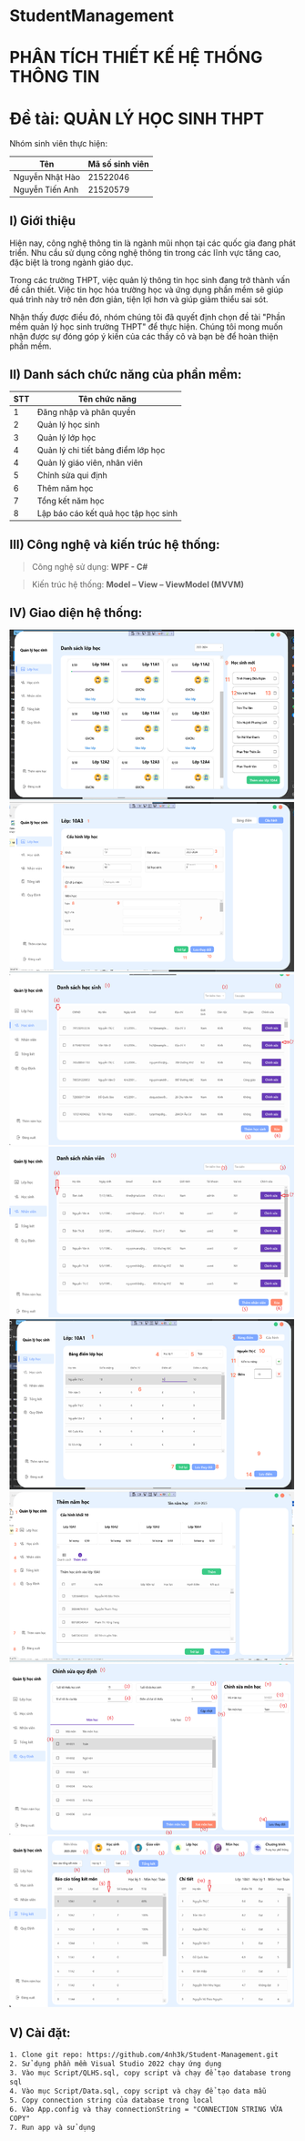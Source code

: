 # StudentManagement

# **PHÂN TÍCH THIẾT KẾ HỆ THỐNG THÔNG TIN**

# ****Đề tài: QUẢN LÝ HỌC SINH THPT****

Nhóm sinh viên thực hiện:

| Tên               | Mã số sinh viên |
| ----------------- | --------------- |
| Nguyễn Nhật Hào   | 21522046        |
| Nguyễn Tiến Anh   | 21520579        |

## I) Giới thiệu

Hiện nay, công nghệ thông tin là ngành mũi nhọn tại các quốc gia đang phát triển. Nhu cầu sử dụng công nghệ thông tin trong các lĩnh vực tăng cao, đặc biệt là trong ngành giáo dục.

Trong các trường THPT, việc quản lý thông tin học sinh đang trở thành vấn đề cần thiết. Việc tin học hóa trường học và ứng dụng phần mềm sẽ giúp quá trình này trở nên đơn giản, tiện lợi hơn và giúp giảm thiểu sai sót.

Nhận thấy được điều đó, nhóm chúng tôi đã quyết định chọn đề tài "Phần mềm quản lý học sinh trường THPT" để thực hiện. Chúng tôi mong muốn nhận được sự đóng góp ý kiến của các thầy cô và bạn bè để hoàn thiện phần mềm.

## II) Danh sách chức năng của phần mềm:

| STT | Tên chức năng                        |
| --- | ------------------------------------ |
| 1   | Đăng nhập và phân quyền              |
| 2   | Quản lý học sinh                     |
| 3   | Quản lý lớp học                      |
| 4   | Quản lý chi tiết bảng điểm lớp học   |
| 4   | Quản lý giáo viên, nhân viên         |
| 5   | Chỉnh sửa qui định                   |
| 6   | Thêm năm học                         |
| 7   | Tổng kết năm học                     |
| 8   | Lập báo cáo kết quả học tập học sinh |

## III) Công nghệ và kiến trúc hệ thống:

> Công nghệ sử dụng: **WPF - C#**

> Kiến trúc hệ thống: **Model – View – ViewModel (MVVM)**

## IV) Giao diện hệ thống:
<img src="./StudentManagement/Resource/Images/Untitled%201.png" alt="Getting Started" width="500" height="300">
<img src="./StudentManagement/Resource/Images/Untitled%202.png" alt="Getting Started" width="500" height="300">
<img src="./StudentManagement/Resource/Images/Untitled%203.png" alt="Getting Started" width="500" height="300">
<img src="./StudentManagement/Resource/Images/Untitled%204.png" alt="Getting Started" width="500" height="300">
<img src="./StudentManagement/Resource/Images/Untitled%205.png" alt="Getting Started" width="500" height="300">
<img src="./StudentManagement/Resource/Images/Untitled%206.png" alt="Getting Started" width="500" height="300">
<img src="./StudentManagement/Resource/Images/Untitled%207.png" alt="Getting Started" width="500" height="300">
<img src="./StudentManagement/Resource/Images/Untitled%208.png" alt="Getting Started" width="500" height="300">

## V) Cài đặt:

```
1. Clone git repo: https://github.com/4nh3k/Student-Management.git
2. Sử dụng phần mềm Visual Studio 2022 chạy ứng dụng
3. Vào mục Script/QLHS.sql, copy script và chạy để tạo database trong sql
4. Vào mục Script/Data.sql, copy script và chạy để tạo data mẫu
5. Copy connection string của database trong local
6. Vào App.config và thay connectionString = "CONNECTION STRING VỪA COPY"
7. Run app và sử dụng
```
